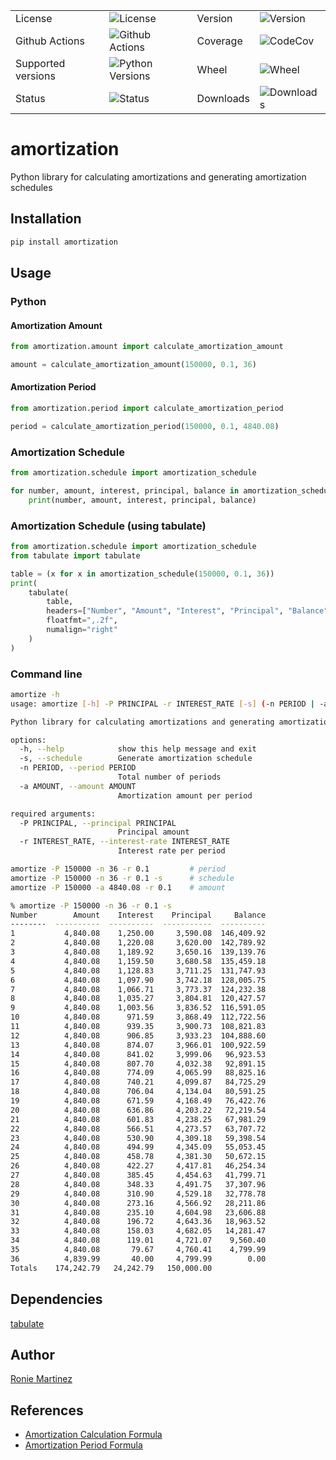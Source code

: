 <table>
    <tr>
        <td>License</td>
        <td><img src='https://img.shields.io/pypi/l/amortization.svg?style=for-the-badge' alt="License"></td>
        <td>Version</td>
        <td><img src='https://img.shields.io/pypi/v/amortization.svg?logo=pypi&style=for-the-badge' alt="Version"></td>
    </tr>
    <tr>
        <td>Github Actions</td>
        <td><img src='https://img.shields.io/github/workflow/status/roniemartinez/amortization/Python?label=actions&logo=github%20actions&style=for-the-badge' alt="Github Actions"></td>
        <td>Coverage</td>
        <td><img src='https://img.shields.io/codecov/c/github/roniemartinez/amortization/branch?label=codecov&logo=codecov&style=for-the-badge' alt="CodeCov"></td>
    </tr>
    <tr>
        <td>Supported versions</td>
        <td><img src='https://img.shields.io/pypi/pyversions/amortization.svg?logo=python&style=for-the-badge' alt="Python Versions"></td>
        <td>Wheel</td>
        <td><img src='https://img.shields.io/pypi/wheel/amortization.svg?style=for-the-badge' alt="Wheel"></td>
    </tr>
    <tr>
        <td>Status</td>
        <td><img src='https://img.shields.io/pypi/status/amortization.svg?style=for-the-badge' alt="Status"></td>
        <td>Downloads</td>
        <td><img src='https://img.shields.io/pypi/dm/amortization.svg?style=for-the-badge' alt="Downloads"></td>
    </tr>
</table>

# amortization

Python library for calculating amortizations and generating amortization schedules

## Installation

```bash
pip install amortization
```

## Usage

### Python

#### Amortization Amount

```python
from amortization.amount import calculate_amortization_amount

amount = calculate_amortization_amount(150000, 0.1, 36)
```

#### Amortization Period

```python
from amortization.period import calculate_amortization_period

period = calculate_amortization_period(150000, 0.1, 4840.08)
```

### Amortization Schedule

```python
from amortization.schedule import amortization_schedule

for number, amount, interest, principal, balance in amortization_schedule(150000, 0.1, 36):
    print(number, amount, interest, principal, balance)
```

### Amortization Schedule (using tabulate)

```python
from amortization.schedule import amortization_schedule
from tabulate import tabulate

table = (x for x in amortization_schedule(150000, 0.1, 36))
print(
    tabulate(
        table,
        headers=["Number", "Amount", "Interest", "Principal", "Balance"],
        floatfmt=",.2f",
        numalign="right"
    )
)
```

### Command line

```bash
amortize -h
usage: amortize [-h] -P PRINCIPAL -r INTEREST_RATE [-s] (-n PERIOD | -a AMOUNT)

Python library for calculating amortizations and generating amortization schedules

options:
  -h, --help            show this help message and exit
  -s, --schedule        Generate amortization schedule
  -n PERIOD, --period PERIOD
                        Total number of periods
  -a AMOUNT, --amount AMOUNT
                        Amortization amount per period

required arguments:
  -P PRINCIPAL, --principal PRINCIPAL
                        Principal amount
  -r INTEREST_RATE, --interest-rate INTEREST_RATE
                        Interest rate per period
```

```bash
amortize -P 150000 -n 36 -r 0.1         # period
amortize -P 150000 -n 36 -r 0.1 -s      # schedule
amortize -P 150000 -a 4840.08 -r 0.1    # amount
```

```bash
% amortize -P 150000 -n 36 -r 0.1 -s           
Number        Amount    Interest    Principal     Balance
--------  ----------  ----------  -----------  ----------
1           4,840.08    1,250.00     3,590.08  146,409.92
2           4,840.08    1,220.08     3,620.00  142,789.92
3           4,840.08    1,189.92     3,650.16  139,139.76
4           4,840.08    1,159.50     3,680.58  135,459.18
5           4,840.08    1,128.83     3,711.25  131,747.93
6           4,840.08    1,097.90     3,742.18  128,005.75
7           4,840.08    1,066.71     3,773.37  124,232.38
8           4,840.08    1,035.27     3,804.81  120,427.57
9           4,840.08    1,003.56     3,836.52  116,591.05
10          4,840.08      971.59     3,868.49  112,722.56
11          4,840.08      939.35     3,900.73  108,821.83
12          4,840.08      906.85     3,933.23  104,888.60
13          4,840.08      874.07     3,966.01  100,922.59
14          4,840.08      841.02     3,999.06   96,923.53
15          4,840.08      807.70     4,032.38   92,891.15
16          4,840.08      774.09     4,065.99   88,825.16
17          4,840.08      740.21     4,099.87   84,725.29
18          4,840.08      706.04     4,134.04   80,591.25
19          4,840.08      671.59     4,168.49   76,422.76
20          4,840.08      636.86     4,203.22   72,219.54
21          4,840.08      601.83     4,238.25   67,981.29
22          4,840.08      566.51     4,273.57   63,707.72
23          4,840.08      530.90     4,309.18   59,398.54
24          4,840.08      494.99     4,345.09   55,053.45
25          4,840.08      458.78     4,381.30   50,672.15
26          4,840.08      422.27     4,417.81   46,254.34
27          4,840.08      385.45     4,454.63   41,799.71
28          4,840.08      348.33     4,491.75   37,307.96
29          4,840.08      310.90     4,529.18   32,778.78
30          4,840.08      273.16     4,566.92   28,211.86
31          4,840.08      235.10     4,604.98   23,606.88
32          4,840.08      196.72     4,643.36   18,963.52
33          4,840.08      158.03     4,682.05   14,281.47
34          4,840.08      119.01     4,721.07    9,560.40
35          4,840.08       79.67     4,760.41    4,799.99
36          4,839.99       40.00     4,799.99        0.00
Totals    174,242.79   24,242.79   150,000.00
```

## Dependencies

[tabulate](https://bitbucket.org/astanin/python-tabulate)

## Author

[Ronie Martinez](mailto:ronmarti18@gmail.com)

## References

- [Amortization Calculation Formula](https://www.vertex42.com/ExcelArticles/amortization-calculation.html)
- [Amortization Period Formula](https://math.stackexchange.com/a/3185904)
